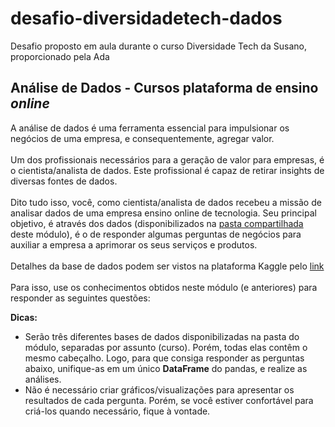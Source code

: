 # desafio-diversidadetech-dados
Desafio proposto em aula durante o curso Diversidade Tech da Susano, proporcionado pela Ada
## Análise de Dados - Cursos plataforma de ensino *online*

A análise de dados é uma ferramenta essencial para impulsionar os negócios de uma empresa, e consequentemente, agregar valor.
<br>
<br>
Um dos profissionais necessários para a geração de valor para empresas, é o cientista/analista de dados. Este profissional é capaz de retirar insights de diversas fontes de dados.
<br>
<br>
Dito tudo isso, você, como cientista/analista de dados recebeu a missão de analisar dados de uma empresa ensino online de tecnologia. Seu principal objetivo, é através dos dados (disponibilizados na <a href="https://drive.google.com/file/d/1PE-9PTK5twBuUOuuKAk3Oo02Is8Dr8q-/view?usp=share_link">pasta compartilhada</a> deste módulo), é o de responder algumas perguntas de negócios para auxiliar a empresa a aprimorar os seus serviços e produtos.
<br>
<br>
Detalhes da base de dados podem ser vistos na plataforma Kaggle pelo <a href="https://www.kaggle.com/datasets/thedevastator/udemy-courses-revenue-generation-and-course-anal">link</a>
<br>
<br>
Para isso, use os conhecimentos obtidos neste módulo (e anteriores) para responder as seguintes questões:

**Dicas:**

- Serão três diferentes bases de dados disponibilizadas na pasta do módulo, separadas por assunto (curso). Porém, todas elas contêm o mesmo cabeçalho. Logo, para que consiga responder as perguntas abaixo, unifique-as em um único **DataFrame** do pandas, e realize as análises.
- Não é necessário criar gráficos/visualizações para apresentar os resultados de cada pergunta. Porém, se você estiver confortável para criá-los quando necessário, fique à vontade.
